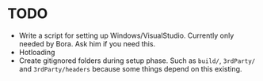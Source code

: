 # TODO
* Write a script for setting up Windows/VisualStudio. Currently only needed by Bora. Ask him if you need this.
* Hotloading
* Create gitignored folders during setup phase. Such as `build/`, `3rdParty/` and `3rdParty/headers` because some things depend on this existing.
